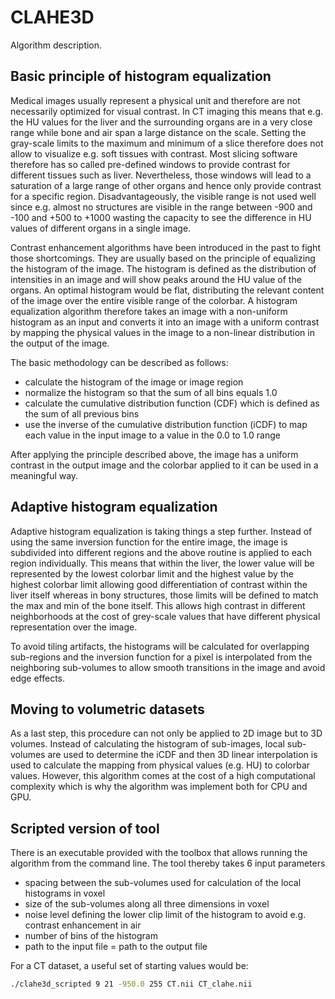 # CLAHE3D

Algorithm description.

## Basic principle of histogram equalization

Medical images usually represent a physical unit and therefore are not necessarily optimized for visual contrast. In CT imaging this means that e.g. the HU values for the liver and the surrounding organs are in a very close range while bone and air span a large distance on the scale. Setting the gray-scale limits to the maximum and minimum of a slice therefore does not allow to visualize e.g. soft tissues with contrast. Most slicing software therefore has so called pre-defined windows to provide contrast for different tissues such as liver. Nevertheless, those windows will lead to a saturation of a large range of other organs and hence only provide contrast for a specific region. Disadvantageously, the visible range is not used well since e.g. almost no structures are visible in the range between -900 and -100 and +500 to +1000 wasting the capacity to see the difference in HU values of different organs in a single image.

Contrast enhancement algorithms have been introduced in the past to fight those shortcomings. They are usually based on the principle of equalizing the histogram of the image. The histogram is defined as the distribution of intensities in an image and will show peaks around the HU value of the organs. An optimal histogram would be flat, distributing the relevant content of the image over the entire visible range of the colorbar. A histogram equalization algorithm therefore takes an image with a non-uniform histogram as an input and converts it into an image with a uniform contrast by mapping the physical values in the image to a non-linear distribution in the output of the image.

The basic methodology can be described as follows: 

- calculate the histogram of the image or image region 
- normalize the histogram so that the sum of all bins equals 1.0
- calculate the cumulative distribution function (CDF) which is defined as the sum of all previous bins
- use the inverse of the cumulative distribution function (iCDF) to map each value in the input image to a value in the 0.0 to 1.0 range 

After applying the principle described above, the image has a uniform contrast in the output image and the colorbar applied to it can be used in a meaningful way.

## Adaptive histogram equalization

Adaptive histogram equalization is taking things a step further. Instead of using the same inversion function for the entire image, the image is subdivided into different regions and the above routine is applied to each region individually. This means that within the liver, the lower value will be represented by the lowest colorbar limit and the highest value by the highest colorbar limit allowing good differentiation of contrast within the liver itself whereas in bony structures, those limits will be defined to match the max and min of the bone itself. This allows high contrast in different neighborhoods at the cost of grey-scale values that have different physical representation over the image.

To avoid tiling artifacts, the histograms will be calculated for overlapping sub-regions and the inversion function for a pixel is interpolated from the neighboring sub-volumes to allow smooth transitions in the image and avoid edge effects.

## Moving to volumetric datasets

As a last step, this procedure can not only be applied to 2D image but to 3D volumes. Instead of calculating the histogram of sub-images, local sub-volumes are used to determine the iCDF and then 3D linear interpolation is used to calculate the mapping from physical values (e.g. HU) to colorbar values. However, this algorithm comes at the cost of a high computational complexity which is why the algorithm was implement both for CPU and GPU.

## Scripted version of tool

There is an executable provided with the toolbox that allows running the algorithm from the command line. The tool thereby takes 6 input parameters

- spacing between the sub-volumes used for calculation of the local histograms in voxel
- size of the sub-volumes along all three dimensions in voxel
- noise level defining the lower clip limit of the histogram to avoid e.g. contrast enhancement in air
- number of bins of the histogram
- path to the input file
= path to the output file

For a CT dataset, a useful set of starting values would be:

```bash
./clahe3d_scripted 9 21 -950.0 255 CT.nii CT_clahe.nii
```